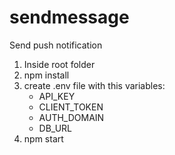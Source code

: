 # sendmessage
Send push notification
1. Inside root folder
2. npm install
3. create .env file with this variables:
    - API_KEY
    - CLIENT_TOKEN
    - AUTH_DOMAIN
    - DB_URL
4. npm start
